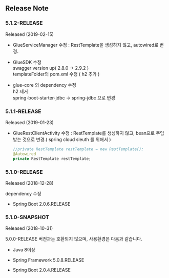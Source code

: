 ## Release Note

### 5.1.2-RELEASE

Released (2019-02-15)

* GlueServiceManager 수정 : RestTemplate을 생성하지 않고, autowired로 변경.

* GlueSDK 수정  
    swagger version up( 2.8.0 -> 2.9.2 )  
    templateFolder의 pom.xml 수정 ( h2 추가 )

* glue-core 의 dependency 수정  
    h2 제거  
    spring-boot-starter-jdbc -> spring-jdbc 으로 변경

### 5.1.1-RELEASE

Released (2019-01-23)

* GlueRestClientActivity 수정 : RestTemplate를 생성하지 않고, bean으로 주입받는 것으로 변경.( spring cloud sleuth 를 위해서 )

    ```java
    //private RestTemplate restTemplate = new RestTemplate();
    @Autowired
    private RestTemplate restTemplate;
    ```

### 5.1.0-RELEASE

Released (2018-12-28)

dependency 수정

* Spring Boot 2.0.6.RELEASE

### 5.1.0-SNAPSHOT

Released (2018-10-31)

5.0.0-RELEASE 버전과는 호환되지 않으며, 사용환경은 다음과 같습니다.

* Java 8이상

* Spring Framework 5.0.8.RELEASE

* Spring Boot 2.0.4.RELEASE